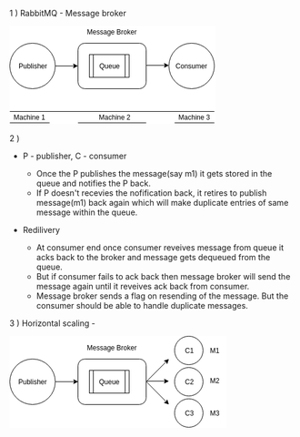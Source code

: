 

1 ) RabbitMQ - Message broker

   ![rmq1](https://github.com/tanalam2411/python/blob/master/static/rabbitmq/rmq1.png)

2 ) 
- P - publisher, C - consumer
  - Once the P publishes the message(say m1)  it gets stored in the queue and notifies the P back.
  - If P doesn't recevies the nofification back, it retires to publish message(m1) back again which will make duplicate entries of same message within the queue.

 - Redilivery
   - At consumer end once consumer reveives message from queue it acks back to the broker and message gets dequeued from the queue.
   - But if consumer fails to ack back then message broker will send the message again until it reveives ack back from consumer.
   - Message broker sends a flag on resending of the message. But the consumer should be able to handle duplicate messages.
   
3 ) Horizontal scaling - 

   ![rmq1](https://github.com/tanalam2411/python/blob/master/static/rabbitmq/rmq2.png)
